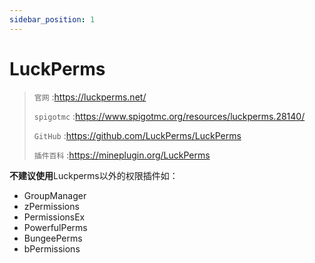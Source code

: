 ```yaml
---
sidebar_position: 1
---
```


# LuckPerms
> `官网` :https://luckperms.net/
>
> `spigotmc` :https://www.spigotmc.org/resources/luckperms.28140/
>
> `GitHub` :https://github.com/LuckPerms/LuckPerms
>
> `插件百科` :https://mineplugin.org/LuckPerms

**不建议使用**Luckperms以外的权限插件如：

- GroupManager
- zPermissions
- PermissionsEx
- PowerfulPerms
- BungeePerms
- bPermissions